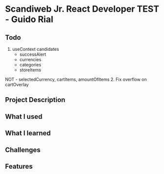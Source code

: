 # Scandiweb Jr. React Developer TEST - Guido Rial

## Todo

1. useContext candidates
    - successAlert
    - currencies
    - categories
    - storeItems


NOT
    -   selectedCurrency, cartItems, amountOfItems
2. Fix overflow on cartOverlay



## Project Description

## What I used

## What I learned

## Challenges

## Features
